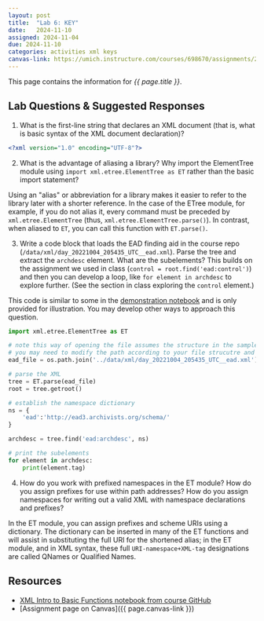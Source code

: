 ```yaml
---
layout: post
title:  "Lab 6: KEY"
date:   2024-11-10
assigned: 2024-11-04
due: 2024-11-10
categories: activities xml keys
canvas-link: https://umich.instructure.com/courses/698670/assignments/2472584
---
```


This page contains the information for *{{ page.title }}*.

## Lab Questions & Suggested Responses

1. What is the first-line string that declares an XML document (that is, what is basic syntax of the XML document declaration)?

```xml
<?xml version="1.0" encoding="UTF-8"?>
```

2. What is the advantage of aliasing a library? Why import the ElementTree module using `import xml.etree.ElementTree as ET` rather than the basic import statement?

Using an "alias" or abbreviation for a library makes it easier to refer to the library later with a shorter reference.
In the case of the ETree module, for example, if you do not alias it, every command
must be preceded by `xml.etree.ElementTree` (thus, `xml.etree.ElementTree.parse()`).
In contrast, when aliased to `ET`, you can call this function with `ET.parse()`.

3. Write a code block that loads the EAD finding aid in the course repo (`/data/xml/day_20221004_205435_UTC__ead.xml`). Parse the tree and extract the `archdesc` element. What are the subelements? This builds on the assignment we used in class (`control = root.find('ead:control')`) and then you can develop a loop, like `for element in archdesc` to explore further. (See the section in class exploring the `control` element.)

This code is similar to some in the [demonstration notebook][worked-notebook] and is only provided for illustration. You may develop other ways to approach this question.

```python
import xml.etree.ElementTree as ET

# note this way of opening the file assumes the structure in the sample data files repository
# you may need to modify the path according to your file strucutre and operating system
ead_file = os.path.join('../data/xml/day_20221004_205435_UTC__ead.xml')

# parse the XML
tree = ET.parse(ead_file)
root = tree.getroot()

# establish the namespace dictionary
ns = {
    'ead':'http://ead3.archivists.org/schema/'
}

archdesc = tree.find('ead:archdesc', ns)

# print the subelements
for element in archdesc:
    print(element.tag)


```

4. How do you work with prefixed namespaces in the ET module? How do you assign prefixes for use within path addresses? How do you assign namespaces for writing out a valid XML with namespace declarations and prefixes?

In the ET module, you can assign prefixes and scheme URIs using a dictionary.
The dictionary can be inserted in many of the ET functions and will assist in substituting
the full URI for the shortened alias; in the ET module, and in XML syntax,
these full `URI-namespace+XML-tag` designations are called QNames or Qualified Names.

## Resources

* [XML Intro to Basic Functions notebook from course GitHub][worked-notebook]
* [Assignment page on Canvas]({{ page.canvas-link }})

[worked-notebook]: https://github.com/morskyjezek/si676-2024-data/blob/main/examples/xml-intro-basic-functions-ET.ipynb
